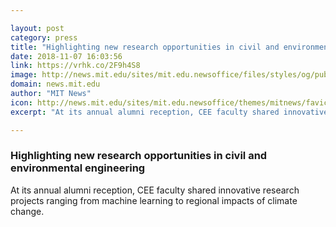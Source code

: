 ```yaml
---

layout: post
category: press
title: "Highlighting new research opportunities in civil and environmental engineering"
date: 2018-11-07 16:03:56
link: https://vrhk.co/2F9h4S8
image: http://news.mit.edu/sites/mit.edu.newsoffice/files/styles/og/public/images/2018/CEE-Research-Alumni-Reception-2018-Caitlin-Mueller-talk-MIT-00.png
domain: news.mit.edu
author: "MIT News"
icon: http://news.mit.edu/sites/mit.edu.newsoffice/themes/mitnews/favicon.ico
excerpt: "At its annual alumni reception, CEE faculty shared innovative research projects ranging from machine learning to regional impacts of climate change."

---
```


### Highlighting new research opportunities in civil and environmental engineering

At its annual alumni reception, CEE faculty shared innovative research projects ranging from machine learning to regional impacts of climate change.